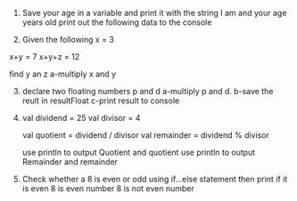 1. Save your age in a variable and print it with the string I am and your age years old
print out the following data to the console


2. Given the following
  x = 3

x+y = 7
x+y+z = 12

find y an z
a-multiply x and y


3. declare two floating numbers p and d
a-multiply p and d.
b-save the reult  in resultFloat
c-print result to console


4. val dividend = 25
val divisor = 4

    val quotient = dividend / divisor
    val remainder = dividend % divisor

    use println to output Quotient and quotient
    use println to output Remainder and remainder

5. Check whether a 8 is even or odd using if...else statement
then print  if it is even
8 is even number
8 is not even number
